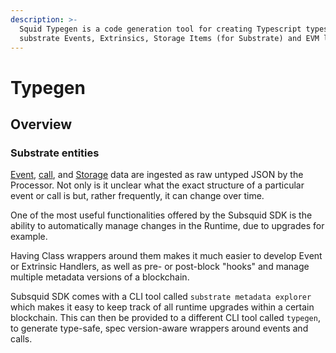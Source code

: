 ```yaml
---
description: >-
  Squid Typegen is a code generation tool for creating Typescript types for
  substrate Events, Extrinsics, Storage Items (for Substrate) and EVM logs.
---
```


# Typegen

## Overview

### Substrate entities

[Event](../../substrate.md#events), [call](../../substrate.md#extrinsics), and [Storage](../../substrate.md#storage) data are ingested as raw untyped JSON by the Processor. Not only is it unclear what the exact structure of a particular event or call is but, rather frequently, it can change over time.

One of the most useful functionalities offered by the Subsquid SDK is the ability to automatically manage changes in the Runtime, due to upgrades for example.

Having Class wrappers around them makes it much easier to develop Event or Extrinsic Handlers, as well as pre- or post-block "hooks" and manage multiple metadata versions of a blockchain.

Subsquid SDK comes with a CLI tool called `substrate metadata explorer` which makes it easy to keep track of all runtime upgrades within a certain blockchain. This can then be provided to a different CLI tool called `typegen`, to generate type-safe, spec version-aware wrappers around events and calls.

##
